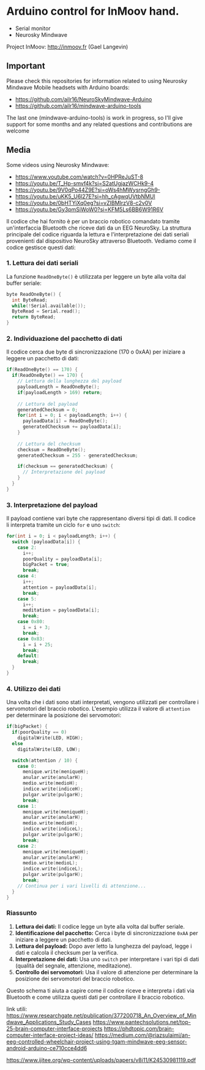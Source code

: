 # Arduino control for InMoov hand.
- Serial monitor
- Neurosky Mindwave

Project InMoov: http://inmoov.fr  (Gael Langevin)

## Important
Please check this repositories for information related to using Neurosky Mindwave Mobile headsets with Arduino boards:
- https://github.com/ailr16/NeuroSkyMindwave-Arduino
- https://github.com/ailr16/mindwave-arduino-tools

The last one (mindwave-arduino-tools) is work in progress, so I'll give support for some months and any related questions and contributions are welcome

## Media
Some videos using Neurosky Mindwave:
- https://www.youtube.com/watch?v=0HPReJuST-8
- https://youtu.be/T_Hp-smvf4k?si=S2atUgjazWCHk9-4
- https://youtu.be/9V0qPo44Z9E?si=oWs4hMWysrngGh9-
- https://youtu.be/uKK5_U6l27E?si=hh_cAgwqUVtbNMUl
- https://youtu.be/0bHTYiXq0eg?si=vZIBMIrzV8-c2v0V
- https://youtu.be/Gy3pmSiWoW0?si=KFM5Ls6BB6W91R6V

Il codice che hai fornito è per un braccio robotico comandato tramite un'interfaccia Bluetooth che riceve dati da un EEG NeuroSky. La struttura principale del codice riguarda la lettura e l'interpretazione dei dati seriali provenienti dal dispositivo NeuroSky attraverso Bluetooth. Vediamo come il codice gestisce questi dati:

### 1. Lettura dei dati seriali

La funzione `ReadOneByte()` è utilizzata per leggere un byte alla volta dal buffer seriale:

```cpp
byte ReadOneByte() {
  int ByteRead;
  while(!Serial.available());
  ByteRead = Serial.read();
  return ByteRead;
}
```

### 2. Individuazione del pacchetto di dati

Il codice cerca due byte di sincronizzazione (170 o 0xAA) per iniziare a leggere un pacchetto di dati:

```cpp
if(ReadOneByte() == 170) {
  if(ReadOneByte() == 170) {
    // Lettura della lunghezza del payload
    payloadLength = ReadOneByte();
    if(payloadLength > 169) return;
    
    // Lettura del payload
    generatedChecksum = 0;
    for(int i = 0; i < payloadLength; i++) {
      payloadData[i] = ReadOneByte();
      generatedChecksum += payloadData[i];
    }
    
    // Lettura del checksum
    checksum = ReadOneByte();
    generatedChecksum = 255 - generatedChecksum;

    if(checksum == generatedChecksum) {
      // Interpretazione del payload
    }
  }
}
```

### 3. Interpretazione del payload

Il payload contiene vari byte che rappresentano diversi tipi di dati. Il codice li interpreta tramite un ciclo `for` e uno `switch`:

```cpp
for(int i = 0; i < payloadLength; i++) {
  switch (payloadData[i]) {
    case 2:
      i++;
      poorQuality = payloadData[i];
      bigPacket = true;
      break;
    case 4:
      i++;
      attention = payloadData[i];
      break;
    case 5:
      i++;
      meditation = payloadData[i];
      break;
    case 0x80:
      i = i + 3;
      break;
    case 0x83:
      i = i + 25;
      break;
    default:
      break;
  }
}
```

### 4. Utilizzo dei dati

Una volta che i dati sono stati interpretati, vengono utilizzati per controllare i servomotori del braccio robotico. L'esempio utilizza il valore di `attention` per determinare la posizione dei servomotori:

```cpp
if(bigPacket) {
  if(poorQuality == 0)
    digitalWrite(LED, HIGH);
  else
    digitalWrite(LED, LOW);

  switch(attention / 10) {
    case 0:
      menique.write(meniqueH);
      anular.write(anularH);
      medio.write(medioH);
      indice.write(indiceH);
      pulgar.write(pulgarH);
      break;
    case 1:
      menique.write(meniqueH);
      anular.write(anularH);
      medio.write(medioH);
      indice.write(indiceL);
      pulgar.write(pulgarH);
      break;
    case 2:
      menique.write(meniqueH);
      anular.write(anularH);
      medio.write(medioL);
      indice.write(indiceL);
      pulgar.write(pulgarH);
      break;
    // Continua per i vari livelli di attenzione...
  }
}
```

### Riassunto

1. **Lettura dei dati:** Il codice legge un byte alla volta dal buffer seriale.
2. **Identificazione del pacchetto:** Cerca i byte di sincronizzazione `0xAA` per iniziare a leggere un pacchetto di dati.
3. **Lettura del payload:** Dopo aver letto la lunghezza del payload, legge i dati e calcola il checksum per la verifica.
4. **Interpretazione dei dati:** Usa uno `switch` per interpretare i vari tipi di dati (qualità del segnale, attenzione, meditazione).
5. **Controllo dei servomotori:** Usa il valore di attenzione per determinare la posizione dei servomotori del braccio robotico.

Questo schema ti aiuta a capire come il codice riceve e interpreta i dati via Bluetooth e come utilizza questi dati per controllare il braccio robotico.


link utili:
https://www.researchgate.net/publication/377200718_An_Overview_of_Mindwave_Applications_Study_Cases
https://www.pantechsolutions.net/top-25-brain-computer-interface-projects
https://phdtopic.com/brain-computer-interface-project-ideas/
https://medium.com/@riazsulaimi/an-eeg-controlled-wheelchair-project-using-tgam-mindwave-eeg-sensor-android-arduino-ce710cce4dd6

https://www.ijitee.org/wp-content/uploads/papers/v8i11/K24530981119.pdf

